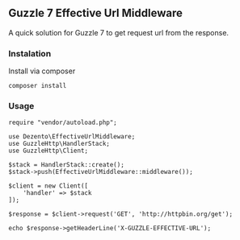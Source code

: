 ## Guzzle 7 Effective Url Middleware

A quick solution for Guzzle 7 to get request url from the response.

### Instalation
Install via composer

```
composer install
```
### Usage
```
require "vendor/autoload.php";

use Dezento\EffectiveUrlMiddleware;
use GuzzleHttp\HandlerStack;
use GuzzleHttp\Client;

$stack = HandlerStack::create();
$stack->push(EffectiveUrlMiddleware::middleware());

$client = new Client([
    'handler' => $stack
]);

$response = $client->request('GET', 'http://httpbin.org/get');

echo $response->getHeaderLine('X-GUZZLE-EFFECTIVE-URL');
```
